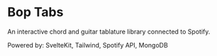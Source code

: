 # Bop Tabs

An interactive chord and guitar tablature library connected to Spotify. 

Powered by: SvelteKit, Tailwind, Spotify API, MongoDB
